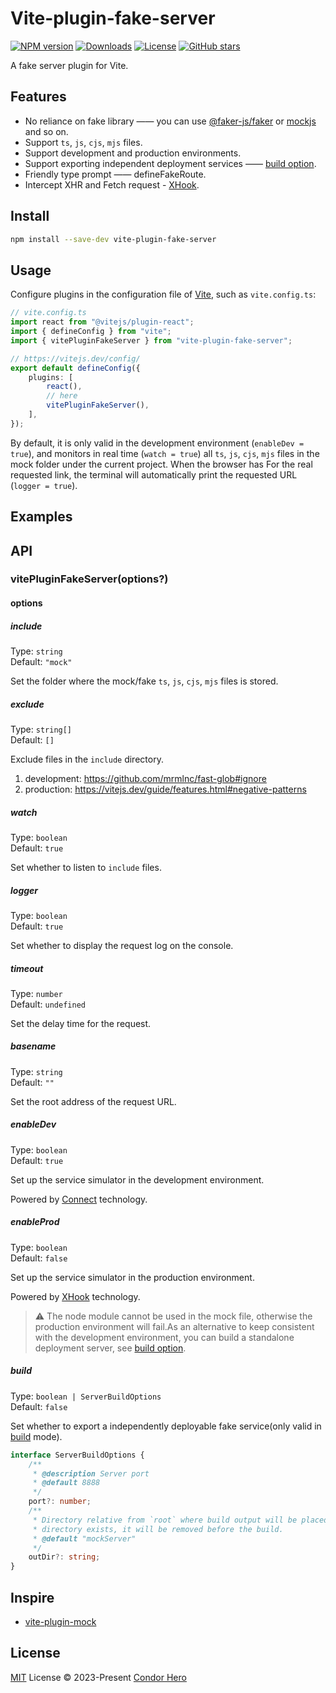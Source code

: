 # Vite-plugin-fake-server

[![NPM version](https://img.shields.io/npm/v/vite-plugin-fake-server)](https://www.npmjs.com/package/vite-plugin-fake-server)
[![Downloads](https://img.shields.io/npm/dw/vite-plugin-fake-server)](https://www.npmjs.com/package/vite-plugin-fake-server)
[![License](https://img.shields.io/npm/l/vite-plugin-fake-server)](https://github.com/condorheroblog/vite-plugin-fake-server/blob/main/LICENSE)
[![GitHub stars](https://img.shields.io/github/stars/condorheroblog/vite-plugin-fake-server)](https://github.com/condorheroblog/vite-plugin-fake-server/blob/main/packages/vite-plugin-fake-server)

A fake server plugin for Vite.

## Features

- No reliance on fake library —— you can use [@faker-js/faker](https://github.com/faker-js/faker) or [mockjs](https://github.com/nuysoft/Mock) and so on.
- Support `ts`, `js`, `cjs`, `mjs` files.
- Support development and production environments.
- Support exporting independent deployment services —— [build option](https://github.com/condorheroblog/vite-plugin-fake-server#build).
- Friendly type prompt —— defineFakeRoute.
- Intercept XHR and Fetch request - [XHook](https://github.com/jpillora/xhook).

## Install

```bash
npm install --save-dev vite-plugin-fake-server
```

## Usage

Configure plugins in the configuration file of [Vite](https://vitejs.dev/config/), such as `vite.config.ts`:

```ts
// vite.config.ts
import react from "@vitejs/plugin-react";
import { defineConfig } from "vite";
import { vitePluginFakeServer } from "vite-plugin-fake-server";

// https://vitejs.dev/config/
export default defineConfig({
	plugins: [
		react(),
		// here
		vitePluginFakeServer(),
	],
});
```

By default, it is only valid in the development environment (`enableDev = true`), and monitors in real time (`watch = true`) all `ts`, `js`, `cjs`, `mjs` files in the mock folder under the current project. When the browser has For the real requested link, the terminal will automatically print the requested URL (`logger = true`).

## Examples

## API

### vitePluginFakeServer(options?)

#### options

##### include

Type: `string`\
Default: `"mock"`

Set the folder where the mock/fake `ts`, `js`, `cjs`, `mjs` files is stored.

##### exclude

Type: `string[]`\
Default: `[]`

Exclude files in the `include` directory.

1. development: https://github.com/mrmlnc/fast-glob#ignore
2. production: https://vitejs.dev/guide/features.html#negative-patterns

##### watch

Type: `boolean`\
Default: `true`

Set whether to listen to `include` files.

##### logger

Type: `boolean`\
Default: `true`

Set whether to display the request log on the console.

##### timeout

Type: `number`\
Default: `undefined`

Set the delay time for the request.

##### basename

Type: `string`\
Default: `""`

Set the root address of the request URL.

##### enableDev

Type: `boolean`\
Default: `true`

Set up the service simulator in the development environment.

Powered by [Connect](https://github.com/senchalabs/connect) technology.

##### enableProd

Type: `boolean`\
Default: `false`

Set up the service simulator in the production environment.

Powered by [XHook](https://github.com/jpillora/xhook) technology.

> ⚠️ The node module cannot be used in the mock file, otherwise the production environment will fail.As an alternative to keep consistent with the development environment, you can build a standalone deployment server, see [build option](https://github.com/condorheroblog/vite-plugin-fake-server#build).

##### build

Type: `boolean | ServerBuildOptions`\
Default: `false`

Set whether to export a independently deployable fake service(only valid in [build](https://vitejs.dev/guide/cli.html#build) mode).

```ts
interface ServerBuildOptions {
	/**
	 * @description Server port
	 * @default 8888
	 */
	port?: number;
	/**
	 * Directory relative from `root` where build output will be placed. If the
	 * directory exists, it will be removed before the build.
	 * @default "mockServer"
	 */
	outDir?: string;
}
```

## Inspire

- [vite-plugin-mock](https://github.com/vbenjs/vite-plugin-mock)

## License

[MIT](https://github.com/condorheroblog/vite-plugin-fake-server/blob/main/LICENSE) License © 2023-Present [Condor Hero](https://github.com/condorheroblog)
